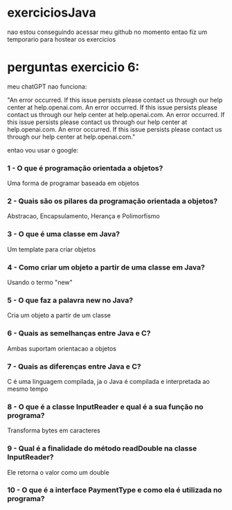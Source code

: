 # exerciciosJava
nao estou conseguindo acessar meu github no momento entao fiz um temporario para hostear os exercicios

# perguntas exercicio 6:
meu chatGPT nao funciona:

"An error occurred. If this issue persists please contact us through our help center at help.openai.com.
An error occurred. If this issue persists please contact us through our help center at help.openai.com.
An error occurred. If this issue persists please contact us through our help center at help.openai.com.
An error occurred. If this issue persists please contact us through our help center at help.openai.com."

entao vou usar o google:

### 1 - O que é programação orientada a objetos?

Uma forma de programar baseada em objetos

### 2 - Quais são os pilares da programação orientada a objetos?

Abstracao, Encapsulamento, Herança e Polimorfismo

### 3 - O que é uma classe em Java?

Um template para criar objetos

### 4 - Como criar um objeto a partir de uma classe em Java?

Usando o termo "new"

### 5 - O que faz a palavra new no Java?

Cria um objeto a partir de um classe

### 6 - Quais as semelhanças entre Java e C?

Ambas suportam orientacao a objetos

### 7 - Quais as diferenças entre Java e C?

C é uma linguagem compilada, ja o Java é compilada e interpretada ao mesmo tempo

### 8 - O que é a classe InputReader e qual é a sua função no programa?

Transforma bytes em caracteres

### 9 - Qual é a finalidade do método readDouble na classe InputReader?

Ele retorna o valor como um double

### 10 - O que é a interface PaymentType e como ela é utilizada no programa?

